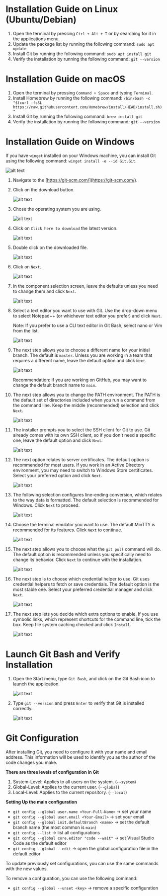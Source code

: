 # Installation Guide on Linux (Ubuntu/Debian)

1. Open the terminal by pressing `Ctrl + Alt + T` or by searching for it in the applications menu.
2. Update the package list by running the following command: `sudo apt update`
3. Install Git by running the following command: `sudo apt install git`
4. Verify the installation by running the following command: `git --version`

# Installation Guide on macOS

1. Open the terminal by pressing `Command + Space` and typing `Terminal`.
2. Install Homebrew by running the following command: `/bin/bash -c "$(curl -fsSL https://raw.githubusercontent.com/Homebrew/install/HEAD/install.sh)"`
3. Install Git by running the following command: `brew install git`
4. Verify the installation by running the following command: `git --version`

# Installation Guide on Windows

If you have `winget` installed on your Windows machine, you can install Git using the following command: `winget install -e --id Git.Git`.

![alt text](image-18.png)

1. Navigate to the [https://git-scm.com/](https://git-scm.com/).
2. Click on the download button.

   ![alt text](image.png)

3. Chose the operating system you are using.

   ![alt text](image-1.png)

4. Click on `Click here to download` the latest version.

   ![alt text](image-2.png)

5. Double click on the downloaded file.

   ![alt text](image-3.png)

6. Click on `Next`.

   ![alt text](image-4.png)

7. In the component selection screen, leave the defaults unless you need to change them and click `Next`.

   ![alt text](image-5.png)

8. Select a text editor you want to use with Git. Use the drop-down menu to select Notepad++ (or whichever text editor you prefer) and click `Next`.

   Note: If you prefer to use a CLI text editor in Git Bash, select nano or Vim from the list.

   ![alt text](image-6.png)

9. The next step allows you to choose a different name for your initial branch. The default is `master`. Unless you are working in a team that requires a different name, leave the default option and click `Next`.

   ![alt text](image-7.png)

   Recommendation: If you are working on GitHub, you may want to change the default branch name to `main`.

10. The next step allows you to change the PATH environment. The PATH is the default set of directories included when you run a command from the command line. Keep the middle (recommended) selection and click `Next`.

    ![alt text](image-8.png)

11. The installer prompts you to select the SSH client for Git to use. Git already comes with its own SSH client, so if you don't need a specific one, leave the default option and click `Next`.

    ![alt text](image-9.png)

12. The next option relates to server certificates. The default option is recommended for most users. If you work in an Active Directory environment, you may need to switch to Windows Store certificates. Select your preferred option and click `Next`.

    ![alt text](image-10.png)

13. The following selection configures line-ending conversion, which relates to the way data is formatted. The default selection is recommended for Windows. Click `Next` to proceed.

    ![alt text](image-11.png)

14. Choose the terminal emulator you want to use. The default MinTTY is recommended for its features. Click `Next` to continue.

    ![alt text](image-12.png)

15. The next step allows you to choose what the `git pull` command will do. The default option is recommended unless you specifically need to change its behavior. Click `Next` to continue with the installation.

    ![alt text](image-13.png)

16. The next step is to choose which credential helper to use. Git uses credential helpers to fetch or save credentials. The default option is the most stable one. Select your preferred credential manager and click `Next`.

    ![alt text](image-14.png)

17. The next step lets you decide which extra options to enable. If you use symbolic links, which represent shortcuts for the command line, tick the box. Keep file system caching checked and click `Install`.

    ![alt text](image-15.png)

# Launch Git Bash and Verify Installation

1. Open the Start menu, type `Git Bash`, and click on the Git Bash icon to launch the application.

   ![alt text](image-16.png)

2. Type `git --version` and press `Enter` to verify that Git is installed correctly.

   ![alt text](image-17.png)

# Git Configuration

After installing Git, you need to configure it with your name and email address. This information will be used to identify you as the author of the code changes you make.

**There are three levels of configuration in Git**

1. System-Level: Applies to all users on the system. (`--system`)
2. Global-Level: Applies to the current user. (`--global`)
3. Local-Level: Applies to the current repository. (`--local`)

**Setting Up the main configuration**

- `git config --global user.name <Your-Full-Name>` -> set your name
- `git config --global user.email <Your-Email>` -> set your email
- `git config --global init.defaultBranch <name>` -> set the default branch name (the most common is `main`)
- `git config --list` -> list all configurations
- `git config --global core.editor "code --wait"` -> set Visual Studio Code as the default editor
- `git config --global --edit` -> open the global configuration file in the default editor

To update previously set configurations, you can use the same commands with the new values.

To remove a configuration, you can use the following command:

- `git config --global --unset <key>` -> remove a specific configuration
